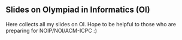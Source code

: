 ## Slides on Olympiad in Informatics (OI)

Here collects all my slides on OI. Hope to be helpful to those who are preparing for NOIP/NOI/ACM-ICPC :)


